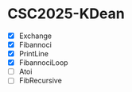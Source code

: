# CSC2025-KDean
- [x] Exchange
- [x] Fibannoci
- [x] PrintLine
- [x] FibannociLoop
- [ ] Atoi
- [ ] FibRecursive
